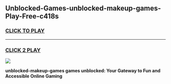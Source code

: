 
## Unblocked-Games-unblocked-makeup-games-Play-Free-c418s
<h3>
<a href="https://premium76.site?title=unblocked-makeup-games&ref=20A">CLICK TO PLAY</a></h3>
<hr>

<h3>
<a href="https://premium76.site?title=unblocked-makeup-games&ref=20A">CLICK 2 PLAY</a>
  
</h3>

<a href="https://premium76.site?title=unblocked-makeup-games&ref=20A"><img src="https://clearcache.store/games.png"></a>


**unblocked-makeup-games games unblocked: Your Gateway to Fun and Accessible Online Gaming**
